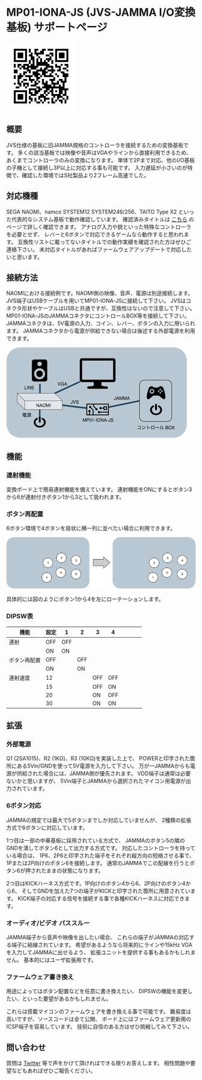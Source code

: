# MP01-IONA-JS (JVS-JAMMA I/O変換基板) サポートページ

![QRコード](qrcode.png)

## 概要
JVS仕様の基板に旧JAMMA規格のコントローラを接続するための変換基板です。
多くの該当基板では映像や音声はVGAやラインから直接利用できるため、
あくまでコントローラのみの変換になります。
単体で2Pまで対応、他のI/O基板の子機として接続し3P以上に対応する事も可能です。
入力遅延が小さいのが特徴で、確認した環境ではS社製品より2フレーム高速でした。

## 対応機種
SEGA NAOMI、namco SYSTEM12 SYSTEM246/256、TAITO Type X2
といった代表的なシステム基板で動作確認しています。 確認済みタイトルは
[こちら](https://github.com/toyoshim/iona/wiki/Compatibility-Information)
のページで詳しく確認できます。
アナログ入力や銃といった特殊なコントローラを必要とせず、
レバーと6ボタンで対応できるゲームなら動作すると思われます。
互換性リストに載ってないタイトルでの動作実績を確認された方はぜひご連絡下さい。
未対応タイトルがあればファームウェアアップデートで対応したいと思います。

## 接続方法
NAOMIにおける接続例です。NAOMI側の映像、音声、電源は別途接続します。
JVS端子はUSBケーブルを用いてMP01-IONA-JSに接続して下さい。
JVSはコネクタ形状やケーブルはUSBと共通ですが、互換性はないので注意して下さい。
MP01-IONA-JSのJAMMAコネクタにコントロールBOX等を接続して下さい。
JAMMAコネクタは、5V電源の入力、コイン、レバー、ボタンの入力に用いられます。
JAMMAコネクタから電源が供給できない場合は後述する外部電源を利用できます。

![接続図](setup.png)

## 機能

### 連射機能
変換ボード上で簡易連射機能を備えています。
連射機能をONにするとボタン3から6が連射付きボタン1から3として扱われます。

### ボタン再配置
6ボタン環境で4ボタンを扇状に横一列に並べたい場合に利用できます。

![ボタン再配置](swap.png)

具体的には図のようにボタン1から4を左にローテーションします。

### DIPSW表

| 機能         | 設定 | 1 | 2 | 3 | 4 |   |   |   |   |
|------------- | ---- |---|---|---|---|---|---|---|---|
| 連射         | OFF  |OFF|   |   |   |   |   |   |   |
|              | ON   |ON |   |   |   |   |   |   |   |
| ボタン再配置 | OFF  |   |OFF|   |   |   |   |   |   |
|              | ON   |   |ON |   |   |   |   |   |   |
| 連射速度     | 12   |   |   |OFF|OFF|   |   |   |   |
|              | 15   |   |   |OFF|ON |   |   |   |   |
|              | 20   |   |   |ON |OFF|   |   |   |   |
|              | 30   |   |   |ON |ON |   |   |   |   |

## 拡張

### 外部電源
Q1 (2SA1015)、R2 (1KΩ)、R3 (10KΩ)を実装した上で、
POWERと印字された箇所にある5Vin/GNDを使って5V電源を入力して下さい。
万が一JAMMAからも電源が供給された場合には、JAMMA側が優先されます。
VDD端子は通常は必要ないかと思いますが、
5Vin端子とJAMMAから選択されたマイコン用電源が出力されています。

### 6ボタン対応
JAMMAの規定では最大で5ボタンまでしか対応していませんが、
2種類の拡張方式で6ボタンに対応しています。

1つ目は一部の中華基板に採用されている方式で、
JAMMAのボタン5の隣のGNDを潰してボタン6として出力する方式です。
対応したコントローラを持っている場合は、
1P6、2P6と印字された端子をそれぞれ縦方向の短絡させる事で、
1Pまたは2P向けのボタン6を接続します。
通常のJAMMAでこの配線を行うとボタン6が押されたままの状態になります。

2つ目はKICKハーネス方式です。1P向けのボタン4から6、2P向けのボタン4から6、
そしてGNDを加えた7つの端子がKICKと印字された箇所に用意されています。
KICK端子の対応する信号を接続する事で各種KICKハーネスに対応できます。

### オーディオ/ビデオ パススルー

JAMMA端子から音声や映像を出したい場合、
これらの端子がJAMMAの対応する端子に結線されています。
希望があるようなら将来的にラインや15kHz VGAを入力してJAMMAに出せるよう、
拡張ユニットを提供する事もあるかもしれません。
基本的にはユーザ拡張用です。

### ファームウェア書き換え
用途によってはボタン配置などを任意に書き換えたい、
DIPSWの機能を変更したい、といった要望があるかもしれません。

これらは搭載マイコンのファームウェアを書き換える事で可能です。
難易度は高いですが、ソースコードは全て公開、
ボード上にはファームウェア更新用のICSP端子を容易しています。
技術に自信のある方はぜひ挑戦してみて下さい。

## 問い合わせ
質問は
[Twitter](https://twitter.com/toyoshim)
等で声をかけて頂ければできる限りお答えします。
相性問題や要望などもあればぜひご報告ください。
